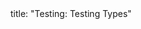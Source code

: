 <frontmatter>
title: "Testing: Testing Types"
</frontmatter>

<include src="navbar.md" boilerplate />

<include src="container-inPage-asFlat.md" boilerplate />
